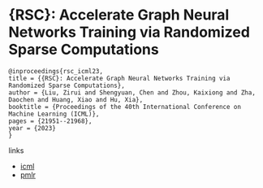 # {RSC}: Accelerate Graph Neural Networks Training via Randomized Sparse Computations

```
@inproceedings{rsc_icml23,
title = {{RSC}: Accelerate Graph Neural Networks Training via Randomized Sparse Computations},
author = {Liu, Zirui and Shengyuan, Chen and Zhou, Kaixiong and Zha, Daochen and Huang, Xiao and Hu, Xia},
booktitle = {Proceedings of the 40th International Conference on Machine Learning (ICML)},
pages = {21951--21968},
year = {2023}
}
```

links
- [icml](https://icml.cc/Conferences/2023/Schedule?showEvent=24649)
- [pmlr](https://proceedings.mlr.press/v202/liu23ad.html)
